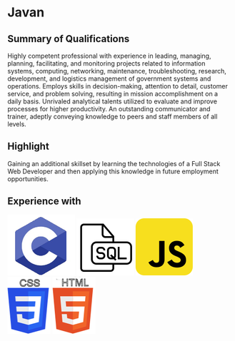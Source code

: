 # Javan 

## Summary of Qualifications
Highly competent professional with experience in leading, managing, planning, facilitating, and monitoring projects related to information systems, computing, networking, maintenance, troubleshooting, research, development, and logistics management of government systems and operations. Employs skills in decision-making, attention to detail, customer service, and problem solving, resulting in mission accomplishment on a daily basis. Unrivaled analytical talents utilized to evaluate and improve processes for higher productivity. An outstanding communicator and trainer, adeptly conveying knowledge to peers and staff members of all levels.

## Highlight
Gaining an additional skillset by learning the technologies of a Full Stack Web Developer and then applying this knowledge in future employment opportunities.

## Experience with
![icon of c programming](./assets/images/c_ab.png) ![icon of sql](./assets/images/sqla.png) ![icon of javascript](./assets/images/js.png) ![icon of css](./assets/images/css_a.png) ![icon of html](./assets/images/html.png)
